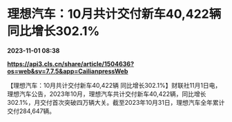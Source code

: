 # 理想汽车：10月共计交付新车40,422辆 同比增长302.1%

**2023-11-01 08:38**

**https://api3.cls.cn/share/article/1504636?os=web&sv=7.7.5&app=CailianpressWeb**

【理想汽车：10月共计交付新车40,422辆 同比增长302.1%】财联社11月1日电，理想汽车公告，2023年10月，理想汽车共计交付新车40,422辆，同比增长302.1%，月交付首次突破四万辆大关。截至2023年10月31日，理想汽车全年累计交付284,647辆。